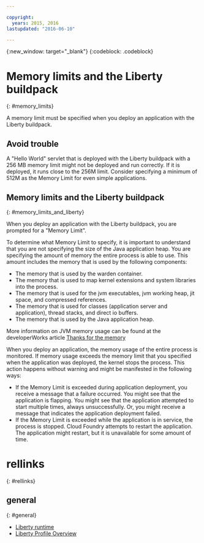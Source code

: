 ```yaml
---

copyright:
  years: 2015, 2016
lastupdated: "2016-06-10"

---
```


{:new_window: target="_blank"}
{:codeblock: .codeblock}

# Memory limits and the Liberty buildpack
{: #memory_limits}

A memory limit must be specified when you deploy an application with the Liberty buildpack.

## Avoid trouble

A "Hello World" servlet that is deployed with the Liberty buildpack with a 256 MB memory limit might not be deployed and run correctly. If it is deployed, it runs close to the 256M limit. Consider specifying a minimum of 512M as the Memory Limit for even simple applications.

## Memory limits and the Liberty buildpack
{: #memory_limits_and_liberty}


When you deploy an application with the Liberty buildpack, you are prompted for a "Memory Limit".

To determine what Memory Limit to specify, it is important to understand that you are not specifying the size of the Java application heap. You are specifying the amount of memory the entire process is able to use. This amount includes the memory that is used by the following components:

* The memory that is used by the warden container.
* The memory that is used to map kernel extensions and system libraries into the process.
* The memory that is used for the jvm executables, jvm working heap, jit space, and compressed references.
* The memory that is used for classes (application server and application), thread stacks, and direct io buffers.
* The memory that is used by the Java application heap.

More information on JVM memory usage can be found at the developerWorks article [Thanks for the memory](http://www.ibm.com/developerworks/library/j-nativememory-linux/)

When you deploy an application, the memory usage of the entire process is monitored. If memory usage exceeds the memory limit that you specified when the application was deployed, the kernel stops the process. This action happens without warning and might be manifested in the following ways:

* If the Memory Limit is exceeded during application deployment, you receive a message that a failure occurred. You might see that the application is flapping. You might see that the application attempted to start multiple times, always unsuccessfully. Or, you might receive a message that indicates the application deployment failed.
* If the Memory Limit is exceeded while the application is in service, the process is stopped. Cloud Foundry attempts to restart the application. The application might restart, but it is unavailable for some amount of time.

# rellinks
{: #rellinks}
## general
{: #general}
* [Liberty runtime](index.html)
* [Liberty Profile Overview](http://www-01.ibm.com/support/knowledgecenter/SSAW57_8.5.5/com.ibm.websphere.wlp.nd.doc/ae/cwlp_about.html)
